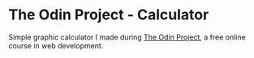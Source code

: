 # The Odin Project - Calculator
Simple graphic calculator I made during [The Odin Project](https://www.theodinproject.com/), a free online course in web development.
